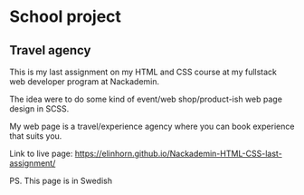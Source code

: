 # School project

## Travel agency 

This is my last assignment on my HTML and CSS course at my fullstack web developer program at Nackademin. 

The idea were to do some kind of event/web shop/product-ish web page design in SCSS. 

My web page is a travel/experience agency where you can book experience that suits you. 


Link to live page: https://elinhorn.github.io/Nackademin-HTML-CSS-last-assignment/

PS. This page is in Swedish
